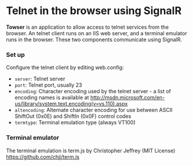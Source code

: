 # Telnet in the browser using SignalR #

**Towser** is an application to allow access to telnet services from the browser. An telnet client runs on an IIS web server, and a terminal emulator runs in the browser. These two components communicate using SignalR.

### Set up ###

Configure the telnet client by editing web.config:

* `server`: Telnet server
* `port`: Telnet port, usually 23
* `encoding`: Character encoding used by the telnet server - a list of encoding names is available at http://msdn.microsoft.com/en-us/library/system.text.encoding(v=vs.110).aspx
* `altencoding`: Alternate character encoding for use between ASCII ShiftOut (0x0E) and ShiftIn (0x0F) control codes
* `termtype`: Terminal emulation type (always VT100)

### Terminal emulator ###

The terminal emulation is term.js by Christopher Jeffrey (MIT License) https://github.com/chjj/term.js